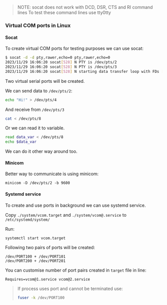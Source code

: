 > NOTE: socat does not work with DCD, DSR, CTS and RI command lines
> To test these command lines use tty0tty

### Virtual COM ports in Linux

#### Socat

To create virtual COM ports for testing purposes we can use socat:
```bash
$ socat -d -d pty,rawer,echo=0 pty,rawer,echo=0
2023/11/29 16:06:20 socat[528] N PTY is /dev/pts/2
2023/11/29 16:06:20 socat[528] N PTY is /dev/pts/3
2023/11/29 16:06:20 socat[528] N starting data transfer loop with FDs [5,5] and [7,7]
```
Two virtual serial ports will be created.

We can send data to `/dev/pts/2`:
```bash
echo "Hi!" > /dev/pts/4
```
And receive from `/dev/pts/3`
```bash
cat < /dev/pts/8
```
Or we can read it to variable.
```bash
read data_var < /dev/pts/8
echo $data_var
```

We can do it other way around too.

#### Minicom

Better way to communicate is using minicom:
```
minicom -D /dev/pts/2 -b 9600
```

#### Systemd service

To create and use ports in background we can use systemd service.

Copy `./system/vcom.target` and `./system/vcom@.service` to `/etc/systemd/system/`

Run:
```bash 
systemctl start vcom.target
```

Following two pairs of ports will be created:
```
/dev/PORT100 + /dev/PORT101
/dev/PORT200 + /dev/PORT201
```

You can customise number of port pairs created in `target` file in line:
```
Requires=vcom@1.service vcom@2.service
```

> If process uses port and cannot be terminated use:
> ```bash
> fuser -k /dev/PORT100
> ```
